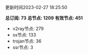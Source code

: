 更新时间2023-02-27 18:25:50

**总订阅: 73**
**总节点: 1209**
**有效节点: 451**
- v2ray节点: 279
- ss节点: 133
- trojan节点: 36
- ssr节点: 3
